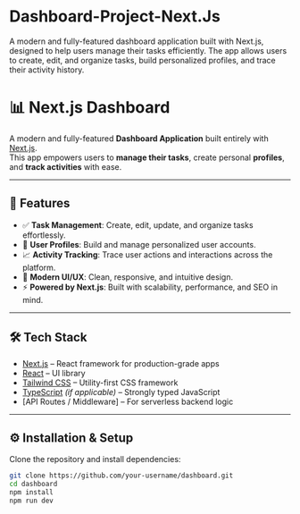 # Dashboard-Project-Next.Js
A modern and fully-featured dashboard application built with Next.js, designed to help users manage their tasks efficiently. The app allows users to create, edit, and organize tasks, build personalized profiles, and trace their activity history.

# 📊 Next.js Dashboard

A modern and fully-featured **Dashboard Application** built entirely with [Next.js](https://nextjs.org/).  
This app empowers users to **manage their tasks**, create personal **profiles**, and **track activities** with ease.

---

## 🚀 Features
- ✅ **Task Management**: Create, edit, update, and organize tasks effortlessly.  
- 👤 **User Profiles**: Build and manage personalized user accounts.  
- 📈 **Activity Tracking**: Trace user actions and interactions across the platform.  
- 🎨 **Modern UI/UX**: Clean, responsive, and intuitive design.  
- ⚡ **Powered by Next.js**: Built with scalability, performance, and SEO in mind.  

---

## 🛠️ Tech Stack
- [Next.js](https://nextjs.org/) – React framework for production-grade apps  
- [React](https://react.dev/) – UI library  
- [Tailwind CSS](https://tailwindcss.com/) – Utility-first CSS framework  
- [TypeScript](https://www.typescriptlang.org/) *(if applicable)* – Strongly typed JavaScript  
- [API Routes / Middleware] – For serverless backend logic  

---

## ⚙️ Installation & Setup
Clone the repository and install dependencies:

```bash
git clone https://github.com/your-username/dashboard.git
cd dashboard
npm install
npm run dev
